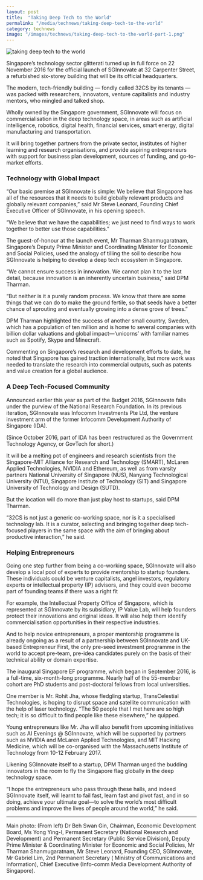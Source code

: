 ```yaml
---
layout: post
title:  "Taking Deep Tech to the World"
permalink: "/media/technews/taking-deep-tech-to-the-world"
category: technews
image: "/images/technews/taking-deep-tech-to-the-world-part-1.png"
---
```


![taking deep tech to the world]({{site.baseurl}}/images/technews/taking-deep-tech-to-the-world-part-1.png)

Singapore’s technology sector glitterati turned up in full force on 22 November 2016 for the official launch of SGInnovate at 32 Carpenter Street, a refurbished six-storey building that will be its official headquarters.

The modern, tech-friendly building —  fondly called 32CS by its tenants — was packed with researchers, innovators, venture capitalists and industry mentors, who mingled and talked shop.

Wholly owned by the Singapore government, SGInnovate will focus on commercialisation in the deep technology space, in areas such as artificial intelligence, robotics, digital health, financial services, smart energy, digital manufacturing and transportation.

It will bring together partners from the private sector, institutes of higher learning and research organisations, and provide aspiring entrepreneurs with support for business plan development, sources of funding, and go-to-market efforts.

### **Technology with Global Impact**

“Our basic premise at SGInnovate is simple: We believe that Singapore has all of the resources that it needs to build globally relevant products and globally relevant companies,” said Mr Steve Leonard, Founding Chief Executive Officer of SGInnovate, in his opening speech.

“We believe that we have the capabilities; we just need to find ways to work together to better use those capabilities.”  

The guest-of-honour at the launch event, Mr Tharman Shanmugaratnam, Singapore’s Deputy Prime Minister and Coordinating Minister for Economic and Social Policies, used the analogy of tilling the soil to describe how SGInnovate is helping to develop a deep tech ecosystem in Singapore.

“We cannot ensure success in innovation. We cannot plan it to the last detail, because innovation is an inherently uncertain business,” said DPM Tharman.

“But neither is it a purely random process. We know that there are some things that we can do to make the ground fertile, so that seeds have a better chance of sprouting and eventually growing into a dense grove of trees.”

DPM Tharman highlighted the success of another small country, Sweden, which has a population of ten million and is home to several companies with billion dollar valuations and global impact—‘unicorns’ with familiar names such as Spotify, Skype and Minecraft.

Commenting on Singapore’s research and development efforts to date, he noted that Singapore has gained traction internationally, but more work was needed to translate the research into commercial outputs, such as patents and value creation for a global audience.

### **A Deep Tech-Focused Community**
Announced earlier this year as part of the Budget 2016, SGInnovate falls under the purview of the National Research Foundation. In its previous iteration, SGInnovate was Infocomm Investments Pte Ltd, the venture investment arm of the former Infocomm Development Authority of Singapore (IDA).

(Since October 2016, part of IDA has been restructured as the Government Technology Agency, or GovTech for short.)

It will be a melting pot of engineers and research scientists from the Singapore-MIT Alliance for Research and Technology (SMART), McLaren Applied Technologies, NVIDIA and Ethereum, as well as from varsity partners National University of Singapore (NUS), Nanyang Technological University (NTU), Singapore Institute of Technology (SIT) and Singapore University of Technology and Design (SUTD).

But the location will do more than just play host to startups, said DPM Tharman.

“32CS is not just a generic co-working space, nor is it a specialised technology lab. It is a curator, selecting and bringing together deep tech-focused players in the same space with the aim of bringing about productive interaction,” he said.

### **Helping Entrepreneurs**
Going one step further from being a co-working space, SGInnovate will also develop a local pool of experts to provide mentorship to startup founders. These individuals could be venture capitalists, angel investors, regulatory experts or intellectual property (IP) advisors, and they could even become part of founding teams if there was a right fit

For example, the Intellectual Property Office of Singapore, which is represented at SGInnovate by its subsidiary, IP Value Lab, will help founders protect their innovations and original ideas. It will also help them identify commercialisation opportunities in their respective industries.

And to help novice entrepreneurs, a proper mentorship programme is already ongoing as a result of a partnership between SGInnovate and UK-based Entrepreneur First, the only pre-seed investment programme in the world to accept pre-team, pre-idea candidates purely on the basis of their technical ability or domain expertise.

The inaugural Singapore EF programme, which began in September 2016, is a full-time, six-month-long programme. Nearly half of the 55-member cohort are PhD students and post-doctoral fellows from local universities.

One member is Mr. Rohit Jha, whose fledgling startup, TransCelestial Technologies, is hoping to disrupt space and satellite communication with the help of laser technology. “The 50 people that I met here are so high tech; it is so difficult to find people like these elsewhere,” he quipped.

Young entrepreneurs like Mr. Jha will also benefit from upcoming initiatives such as AI Evenings @ SGInnovate, which will be supported by partners such as NVIDIA and McLaren Applied Technologies, and MIT Hacking Medicine, which will be co-organised with the Massachusetts Institute of Technology from 10-12 February 2017.

Likening SGInnovate itself to a startup, DPM Tharman urged the budding innovators in the room to fly the Singapore flag globally in the deep technology space.

“I hope the entrepreneurs who pass through these halls, and indeed SGInnovate itself, will learnt to fail fast, learn fast and pivot fast, and in so doing, achieve your ultimate goal—to solve the world’s most difficult problems and improve the lives of people around the world,” he said.

---

Main photo: (From left) Dr Beh Swan Gin, Chairman, Economic Development Board, Ms Yong Ying-I, Permanent Secretary (National Research and Development) and Permanent Secretary (Public Service Division),  Deputy Prime Minister & Coordinating Minister for Economic and Social Policies, Mr Tharman Shanmugaratnam, Mr Steve Leonard, Founding CEO, SGInnovate, Mr Gabriel Lim,  2nd Permanent Secretary ( Ministry of Communications and Information), Chief Executive (Info-comm Media Development Authority of Singapore).
